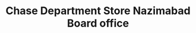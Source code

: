 ---
title: "Chase Department Store Nazimabad Board office"
url: /karachi/chase-department-store-nazimabad-board-office/
shop: supermarket
---